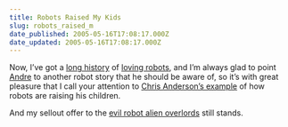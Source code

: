 ```yaml
---
title: Robots Raised My Kids
slug: robots_raised_m
date_published: 2005-05-16T17:08:17.000Z
date_updated: 2005-05-16T17:08:17.000Z
---
```


Now, I’ve got a [long history](/2002/02/24/robots) of [loving robots](/2001/05/11/robots_bookmark), and I’m always glad to point [Andre](http://torrez.org) to another robot story that he should be aware of, so it’s with great pleasure that I call your attention to [Chris Anderson’s example](http://longtail.typepad.com/the_long_tail/2005/05/robot_childherd.html) of how robots are raising his children.

And my sellout offer to the [evil robot alien overlords](/2002/07/05/alien_overlords) still stands.
